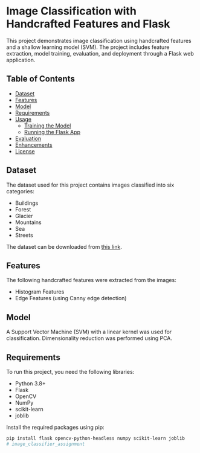 # Image Classification with Handcrafted Features and Flask

This project demonstrates image classification using handcrafted features and a shallow learning model (SVM). The project includes feature extraction, model training, evaluation, and deployment through a Flask web application.

## Table of Contents

- [Dataset](#dataset)
- [Features](#features)
- [Model](#model)
- [Requirements](#requirements)
- [Usage](#usage)
  - [Training the Model](#training-the-model)
  - [Running the Flask App](#running-the-flask-app)
- [Evaluation](#evaluation)
- [Enhancements](#enhancements)
- [License](#license)

## Dataset

The dataset used for this project contains images classified into six categories:
- Buildings
- Forest
- Glacier
- Mountains
- Sea
- Streets

The dataset can be downloaded from [this link](https://drive.google.com/file/d/1lWgKokYUrD5PPMO3tCy-yMN2ytaSnjTV/view?usp=sharing).

## Features

The following handcrafted features were extracted from the images:
- Histogram Features
- Edge Features (using Canny edge detection)

## Model

A Support Vector Machine (SVM) with a linear kernel was used for classification. Dimensionality reduction was performed using PCA.

## Requirements

To run this project, you need the following libraries:

- Python 3.8+
- Flask
- OpenCV
- NumPy
- scikit-learn
- joblib

Install the required packages using pip:

```bash
pip install flask opencv-python-headless numpy scikit-learn joblib
# image_classifier_assignment
